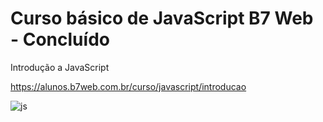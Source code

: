# Curso básico de JavaScript B7 Web - Concluído
Introdução a JavaScript

https://alunos.b7web.com.br/curso/javascript/introducao

![js](https://user-images.githubusercontent.com/57469942/133175101-e019059e-dc71-4da4-b8a3-328fab739a46.png)
